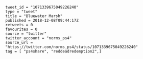 ```
tweet_id = "1071339675049226240"
type = "tweet"
title = "Bluewater Marsh"
published = 2018-12-08T09:44:17Z
retweets = 0
favourites = 0
source = "twitter"
twitter_account = "norms_ps4"
source_url = "https://twitter.com/norms_ps4/status/1071339675049226240"
tag = [ "ps4share", "reddeadredemption2",]
```

<p class='image'><img src='http://mnf.m17s.net/2018/12/08/Dt4pwUEWsAAlagR.jpg' alt=''></p>

